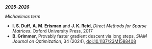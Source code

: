 ***2025–2026***

*Michaelmas term*

- <a id="duff-erisman-reid-2017"></a> **I. S. Duff**, **A. M. Erisman** and **J. K. Reid**, *Direct Methods for Sparse Matrices*. Oxford University Press, 2017
- <a id="grimmer-2024"></a> **B. Grimmer**, Provably faster gradient descent via long steps, *SIAM Journal on Optimization*, 34 (2024), [doi:10.1137/23M1588408](https://doi.org/10.1137/23M1588408)